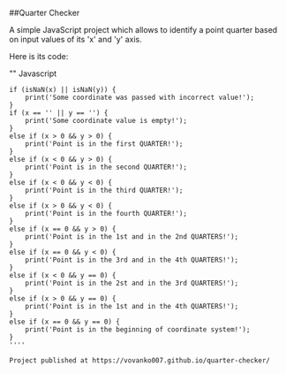 ##Quarter Checker 

A simple JavaScript project which allows 
to identify a point quarter based on
input values of its 'x' and 'y' axis.</span> 

Here is its code:

"" Javascript

    if (isNaN(x) || isNaN(y)) {
        print('Some coordinate was passed with incorrect value!');
    }
    if (x == '' || y == '') {
        print('Some coordinate value is empty!');   
    }
    else if (x > 0 && y > 0) {
        print('Point is in the first QUARTER!');
    }
    else if (x < 0 && y > 0) {
        print('Point is in the second QUARTER!');
    }
    else if (x < 0 && y < 0) {
        print('Point is in the third QUARTER!');
    }
    else if (x > 0 && y < 0) {
        print('Point is in the fourth QUARTER!');
    }
    else if (x == 0 && y > 0) {
        print('Point is in the 1st and in the 2nd QUARTERS!');
    }
    else if (x == 0 && y < 0) {
        print('Point is in the 3rd and in the 4th QUARTERS!');
    }
    else if (x < 0 && y == 0) {
        print('Point is in the 2st and in the 3rd QUARTERS!');
    }
    else if (x > 0 && y == 0) {
        print('Point is in the 1st and in the 4th QUARTERS!');
    }
    else if (x == 0 && y == 0) {
        print('Point is in the beginning of coordinate system!');
    }
    ''''
    
    Project published at https://vovanko007.github.io/quarter-checker/